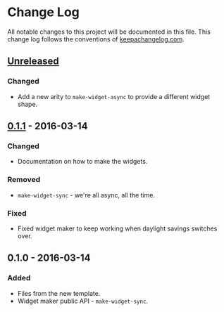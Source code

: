 # Change Log
All notable changes to this project will be documented in this file. This change log follows the conventions of [keepachangelog.com](http://keepachangelog.com/).

## [Unreleased]
### Changed
- Add a new arity to `make-widget-async` to provide a different widget shape.

## [0.1.1] - 2016-03-14
### Changed
- Documentation on how to make the widgets.

### Removed
- `make-widget-sync` - we're all async, all the time.

### Fixed
- Fixed widget maker to keep working when daylight savings switches over.

## 0.1.0 - 2016-03-14
### Added
- Files from the new template.
- Widget maker public API - `make-widget-sync`.

[Unreleased]: https://github.com/your-name/vivi/compare/0.1.1...HEAD
[0.1.1]: https://github.com/your-name/vivi/compare/0.1.0...0.1.1
